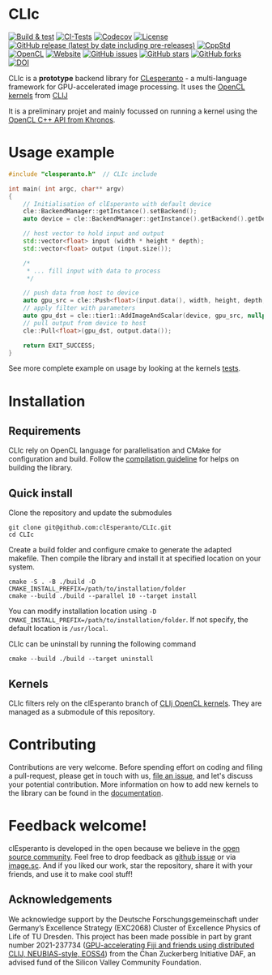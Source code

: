 # CLIc

[![Build & test](https://github.com/clEsperanto/CLIc/actions/workflows/build-test.yml/badge.svg)](https://github.com/clEsperanto/CLIc/actions/workflows/build-test.yml)
[![CI-Tests](https://github.com/clEsperanto/CLIc/actions/workflows/tests_and_coverage.yml/badge.svg)](https://github.com/clEsperanto/CLIc/actions/workflows/tests_and_coverage.yml)
[![Codecov](https://codecov.io/gh/clEsperanto/CLIc/branch/master/graph/badge.svg?token=QRSZHYDFIF)](https://codecov.io/gh/clEsperanto/CLIc)
[![License](https://img.shields.io/badge/license-BSD-informational)](https://github.com/clEsperanto/CLIc/blob/master/LICENSE)
[![GitHub release (latest by date including pre-releases)](https://img.shields.io/github/v/release/clesperanto/CLIc?color=white&include_prereleases)](https://github.com/clEsperanto/CLIc/releases/latest)
[![CppStd](https://img.shields.io/badge/cpp--std-c%2B%2B17-blue)](https://en.cppreference.com/w/cpp/17)
[![OpenCL](https://img.shields.io/badge/OpenCL-3.0-green)](https://www.khronos.org/opencl/)
[![Website](https://img.shields.io/website?url=http%3A%2F%2Fclesperanto.net)](http://clesperanto.net)
[![GitHub issues](https://img.shields.io/github/issues-raw/clEsperanto/CLIc)](https://github.com/clEsperanto/CLIc/issues)
[![GitHub stars](https://img.shields.io/github/stars/clEsperanto/CLIc?style=social)](https://github.com/clEsperanto/CLIc)
[![GitHub forks](https://img.shields.io/github/forks/clEsperanto/CLIc?style=social)](https://github.com/clEsperanto/CLIc)
[![DOI](https://zenodo.org/badge/DOI/10.5281/zenodo.13857353.svg)](https://doi.org/10.5281/zenodo.13857353)


CLIc is a **prototype** backend library for [CLesperanto](https://github.com/clEsperanto) - a multi-language framework for GPU-accelerated image processing. It uses the [OpenCL kernels](https://github.com/clEsperanto/clij-opencl-kernels/tree/development/src/main/java/net/haesleinhuepf/clij/kernels) from [CLIJ](https://clij.github.io/)

It is a preliminary projet and mainly focussed on running a kernel using the [OpenCL C++ API from Khronos](https://github.com/KhronosGroup/OpenCL-CLHPP).

# __Usage example__

```c++
#include "clesperanto.h"  // CLIc include

int main( int argc, char** argv)
{
    // Initialisation of clEsperanto with default device
    cle::BackendManager::getInstance().setBackend();
    auto device = cle::BackendManager::getInstance().getBackend().getDevice("", "all");

    // host vector to hold input and output
    std::vector<float> input (width * height * depth);
    std::vector<float> output (input.size());

    /*
     * ... fill input with data to process
     */

    // push data from host to device
    auto gpu_src = cle::Push<float>(input.data(), width, height, depth, device);
    // apply filter with parameters
    auto gpu_dst = cle::tier1::AddImageAndScalar(device, gpu_src, nullptr, 10);
    // pull output from device to host
    cle::Pull<float>(gpu_dst, output.data());

    return EXIT_SUCCESS;
}
```
See more complete example on usage by looking at the kernels [tests](./tests/).

# __Installation__

## Requirements

CLIc rely on OpenCL language for parallelisation and CMake for configuration and build.
Follow the [compilation guideline](https://clesperanto.github.io/CLIc/compilation.html) for helps on building the library.

## Quick install

Clone the repository and update the submodules
```
git clone git@github.com:clEsperanto/CLIc.git
cd CLIc
```

Create a build folder and configure cmake to generate the adapted makefile.
Then compile the library and install it at specified location on your system.
```
cmake -S . -B ./build -D CMAKE_INSTALL_PREFIX=/path/to/installation/folder
cmake --build ./build --parallel 10 --target install
```

You can modify installation location using `-D CMAKE_INSTALL_PREFIX=/path/to/installation/folder`. If not specify, the default location is `/usr/local`.

CLIc can be uninstall by running the following command
```
cmake --build ./build --target uninstall
```

## Kernels
CLIc filters rely on the clEsperanto branch of [CLIj OpenCL kernels](https://github.com/clEsperanto/clij-opencl-kernels). They are managed as a submodule of this repository.

# __Contributing__
Contributions are very welcome. Before spending effort on coding and filing a pull-request, please get in touch with us, [file an issue](https://github.com/clEsperanto/CLIc/issues), and let's discuss your potential contribution.
More information on how to add new kernels to the library can be found in the [documentation](https://clesperanto.github.io/CLIc/contribute.html).

# __Feedback welcome!__
clEsperanto is developed in the open because we believe in the [open source community](https://clij.github.io/clij2-docs/community_guidelines).
Feel free to drop feedback as [github issue](https://github.com/clEsperanto/CLIc/issues) or via [image.sc](https://image.sc).
And if you liked our work, star the repository, share it with your friends, and use it to make cool stuff!

## Acknowledgements

We acknowledge support by the Deutsche Forschungsgemeinschaft under Germany’s Excellence Strategy (EXC2068) Cluster of Excellence Physics of Life of TU Dresden.
This project has been made possible in part by grant number 2021-237734 ([GPU-accelerating Fiji and friends using distributed CLIJ, NEUBIAS-style, EOSS4](https://chanzuckerberg.com/eoss/proposals/gpu-accelerating-fiji-and-friends-using-distributed-clij-neubias-style/)) from the Chan Zuckerberg Initiative DAF, an advised fund of the Silicon Valley Community Foundation.
